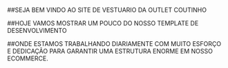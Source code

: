 ##SEJA BEM VINDO AO SITE DE VESTUARIO DA OUTLET COUTINHO

##HOJE VAMOS MOSTRAR UM POUCO DO NOSSO TEMPLATE DE DESENVOLVIMENTO 

##ONDE ESTAMOS TRABALHANDO DIARIAMENTE COM MUITO ESFORÇO E DEDICAÇÃO PARA GARANTIR UMA ESTRUTURA ENORME EM NOSSO ECOMMERCE.
